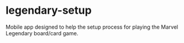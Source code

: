 # legendary-setup
Mobile app designed to help the setup process for playing the Marvel Legendary board/card game.
